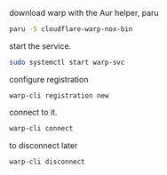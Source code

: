 download warp with the Aur helper, paru
```bash
paru -S cloudflare-warp-nox-bin
```

start the service. 
```bash
sudo systemctl start warp-svc
```

configure registration

```
warp-cli registration new
```

connect to it. 

```bash
warp-cli connect
```

to disconnect later
```bash
warp-cli disconnect
```